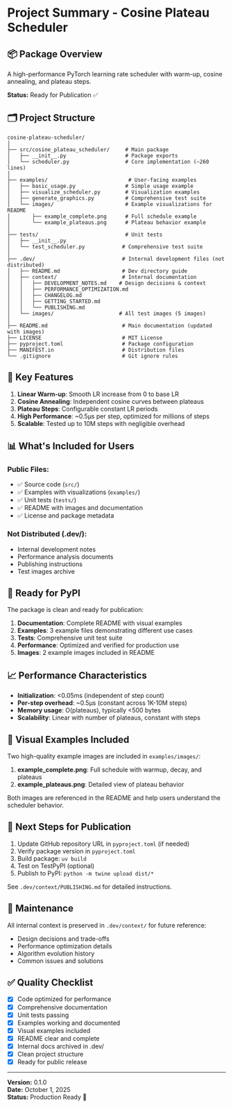 # Project Summary - Cosine Plateau Scheduler

## 📦 Package Overview

A high-performance PyTorch learning rate scheduler with warm-up, cosine annealing, and plateau steps.

**Status:** Ready for Publication ✅

## 🗂️ Project Structure

```
cosine-plateau-scheduler/
│
├── src/cosine_plateau_scheduler/     # Main package
│   ├── __init__.py                   # Package exports
│   └── scheduler.py                  # Core implementation (~260 lines)
│
├── examples/                          # User-facing examples
│   ├── basic_usage.py                # Simple usage example
│   ├── visualize_scheduler.py        # Visualization examples
│   ├── generate_graphics.py          # Comprehensive test suite
│   └── images/                       # Example visualizations for README
│       ├── example_complete.png      # Full schedule example
│       └── example_plateaus.png      # Plateau behavior example
│
├── tests/                            # Unit tests
│   ├── __init__.py
│   └── test_scheduler.py            # Comprehensive test suite
│
├── .dev/                            # Internal development files (not distributed)
│   ├── README.md                    # Dev directory guide
│   ├── context/                     # Internal documentation
│   │   ├── DEVELOPMENT_NOTES.md    # Design decisions & context
│   │   ├── PERFORMANCE_OPTIMIZATION.md
│   │   ├── CHANGELOG.md
│   │   ├── GETTING_STARTED.md
│   │   └── PUBLISHING.md
│   └── images/                     # All test images (5 images)
│
├── README.md                        # Main documentation (updated with images)
├── LICENSE                          # MIT License
├── pyproject.toml                   # Package configuration
├── MANIFEST.in                      # Distribution files
└── .gitignore                       # Git ignore rules

```

## 🎯 Key Features

1. **Linear Warm-up**: Smooth LR increase from 0 to base LR
2. **Cosine Annealing**: Independent cosine curves between plateaus
3. **Plateau Steps**: Configurable constant LR periods
4. **High Performance**: ~0.5μs per step, optimized for millions of steps
5. **Scalable**: Tested up to 10M steps with negligible overhead

## 📊 What's Included for Users

### Public Files:
- ✅ Source code (`src/`)
- ✅ Examples with visualizations (`examples/`)
- ✅ Unit tests (`tests/`)
- ✅ README with images and documentation
- ✅ License and package metadata

### Not Distributed (.dev/):
- Internal development notes
- Performance analysis documents
- Publishing instructions
- Test images archive

## 🚀 Ready for PyPI

The package is clean and ready for publication:

1. **Documentation**: Complete README with visual examples
2. **Examples**: 3 example files demonstrating different use cases
3. **Tests**: Comprehensive unit test suite
4. **Performance**: Optimized and verified for production use
5. **Images**: 2 example images included in README

## 📈 Performance Characteristics

- **Initialization**: <0.05ms (independent of step count)
- **Per-step overhead**: ~0.5μs (constant across 1K-10M steps)
- **Memory usage**: O(plateaus), typically <500 bytes
- **Scalability**: Linear with number of plateaus, constant with steps

## 🎨 Visual Examples Included

Two high-quality example images are included in `examples/images/`:

1. **example_complete.png**: Full schedule with warmup, decay, and plateaus
2. **example_plateaus.png**: Detailed view of plateau behavior

Both images are referenced in the README and help users understand the scheduler behavior.

## 📝 Next Steps for Publication

1. Update GitHub repository URL in `pyproject.toml` (if needed)
2. Verify package version in `pyproject.toml`
3. Build package: `uv build`
4. Test on TestPyPI (optional)
5. Publish to PyPI: `python -m twine upload dist/*`

See `.dev/context/PUBLISHING.md` for detailed instructions.

## 🔧 Maintenance

All internal context is preserved in `.dev/context/` for future reference:
- Design decisions and trade-offs
- Performance optimization details
- Algorithm evolution history
- Common issues and solutions

## ✅ Quality Checklist

- [x] Code optimized for performance
- [x] Comprehensive documentation
- [x] Unit tests passing
- [x] Examples working and documented
- [x] Visual examples included
- [x] README clear and complete
- [x] Internal docs archived in .dev/
- [x] Clean project structure
- [x] Ready for public release

---

**Version:** 0.1.0  
**Date:** October 1, 2025  
**Status:** Production Ready 🚀

